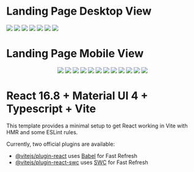 # Landing Page Desktop View

<img src="https://cdn.discordapp.com/attachments/1256056754844991569/1256064535627038800/Screenshot_from_2024-06-28_07-18-59.png?ex=667f68c1&is=667e1741&hm=9d60eb1ac4979822862279ce4d52e67020ddb3b62eb7d1f86b089ef17d6bf12b&">
<img src="https://cdn.discordapp.com/attachments/1256056754844991569/1256064536021176340/Screenshot_from_2024-06-28_07-19-41.png?ex=667f68c1&is=667e1741&hm=b3e88343f1752f5859cc99c42e2b2b86b17fbf028499eae052a667bf5637cc74&">
<img src="https://cdn.discordapp.com/attachments/1256056754844991569/1256064536654643292/Screenshot_from_2024-06-28_07-19-53.png?ex=667f68c2&is=667e1742&hm=9b862d3bc412fc9f88daa1d973eb83fe64ce53217a7b80d56a5d46037a684692&">
<img src="https://cdn.discordapp.com/attachments/1256056754844991569/1256064537229000764/Screenshot_from_2024-06-28_07-20-00.png?ex=667f68c2&is=667e1742&hm=d96d395a7de8984ff22ebfd72e657cb5e7a70eadb3c3dad5f800b9daff1883ad&">
<img src="https://cdn.discordapp.com/attachments/1256056754844991569/1256064537879384176/Screenshot_from_2024-06-28_07-20-08.png?ex=667f68c2&is=667e1742&hm=c8e94e058dbe88d5b69fb5c73823da36455960e58c794fe4956dbd2820bc84a9&">
<img src="https://cdn.discordapp.com/attachments/1256056754844991569/1256064538525040661/Screenshot_from_2024-06-28_07-20-16.png?ex=667f68c2&is=667e1742&hm=9401511b27ca99910e02a04b19bcac69a60089972c652b4e370363c11bf901f9&">
<img src="https://cdn.discordapp.com/attachments/1256056754844991569/1256064539070435418/Screenshot_from_2024-06-28_07-20-25.png?ex=667f68c2&is=667e1742&hm=d6f76c94afdf545e65146bf031469a8f3670797764931ba9f26c20b7b455091f&">

# Landing Page Mobile View

<div style="text-align: center;">
<img src="https://cdn.discordapp.com/attachments/1256056754844991569/1256065572009938964/Screenshot_from_2024-06-28_07-23-08.png?ex=667f69b8&is=667e1838&hm=254e216f1707c0710944ef33feedcf7d85290abb18f332e061b51d3c8361c8ed&">
<img src="https://cdn.discordapp.com/attachments/1256056754844991569/1256065572702126161/Screenshot_from_2024-06-28_07-23-21.png?ex=667f69b9&is=667e1839&hm=322ab1999d6c56957129403282091c8825304beda5f37456d951ff7570fef121&">
<img src="https://cdn.discordapp.com/attachments/1256056754844991569/1256065572991537162/Screenshot_from_2024-06-28_07-23-31.png?ex=667f69b9&is=667e1839&hm=2e6752962d510b68838727898c5bb6021e7b188c62f4a46a743cac10f0f85315&">
<img src="https://cdn.discordapp.com/attachments/1256056754844991569/1256065573348184064/Screenshot_from_2024-06-28_07-23-40.png?ex=667f69b9&is=667e1839&hm=91328505eb436d60990c6934e1620ca0a980d2d85efba7308c83563176bb3706&">
<img src="https://cdn.discordapp.com/attachments/1256056754844991569/1256065573666689136/Screenshot_from_2024-06-28_07-23-46.png?ex=667f69b9&is=667e1839&hm=f59135b43b67db6f7a281e087da4e2ee48aa27d978aa25f968a67757ebb97081&">
<img src="https://cdn.discordapp.com/attachments/1256056754844991569/1256065574023200842/Screenshot_from_2024-06-28_07-23-53.png?ex=667f69b9&is=667e1839&hm=28416cf667e6ca93d8cbd770dfc8f5cd26d4e121f52a3329ac442997a4f96e2c&">
<img src="https://cdn.discordapp.com/attachments/1256056754844991569/1256065660887240745/Screenshot_from_2024-06-28_07-24-05.png?ex=667f69ce&is=667e184e&hm=8661bb34ee5651d8d4aee13347c8b18b7ff3b94d2436b3803a6f5de00c57df9a&">
<img src="https://cdn.discordapp.com/attachments/1256056754844991569/1256065661126312117/Screenshot_from_2024-06-28_07-24-20.png?ex=667f69ce&is=667e184e&hm=df5273a6dab3565310ef7b413446e54db2ad97ecde811cf3e73b4e618e08c7f2&">
<img src="https://cdn.discordapp.com/attachments/1256056754844991569/1256065661445210163/Screenshot_from_2024-06-28_07-24-42.png?ex=667f69ce&is=667e184e&hm=7de5831afc6a3df5e5b0ea95bab98b37ceb5fbdc17630644e8ed56b392c41df4&">
<img src="https://cdn.discordapp.com/attachments/1256056754844991569/1256065661776695336/Screenshot_from_2024-06-28_07-24-49.png?ex=667f69ce&is=667e184e&hm=9778f9bfa618c20768a1011c627017fc49d50a635745cf915e1682b514182cf4&">
<img src="https://cdn.discordapp.com/attachments/1256056754844991569/1256065662023893044/Screenshot_from_2024-06-28_07-24-54.png?ex=667f69ce&is=667e184e&hm=b855f095cb1a19cbefdf88276d570279dd05e79dc6f2aa2f2ef3ca22fe16dd88&">
<img src="https://cdn.discordapp.com/attachments/1256056754844991569/1256065662317498388/Screenshot_from_2024-06-28_07-24-57.png?ex=667f69ce&is=667e184e&hm=9c2b2d9b5d183c27281c9409bc9705754e16dd41bc1d29049e83757526cbde6c&">
</div>

# React 16.8 + Material UI 4 + Typescript + Vite

This template provides a minimal setup to get React working in Vite with HMR and some ESLint rules.

Currently, two official plugins are available:

- [@vitejs/plugin-react](https://github.com/vitejs/vite-plugin-react/blob/main/packages/plugin-react/README.md) uses [Babel](https://babeljs.io/) for Fast Refresh
- [@vitejs/plugin-react-swc](https://github.com/vitejs/vite-plugin-react-swc) uses [SWC](https://swc.rs/) for Fast Refresh
